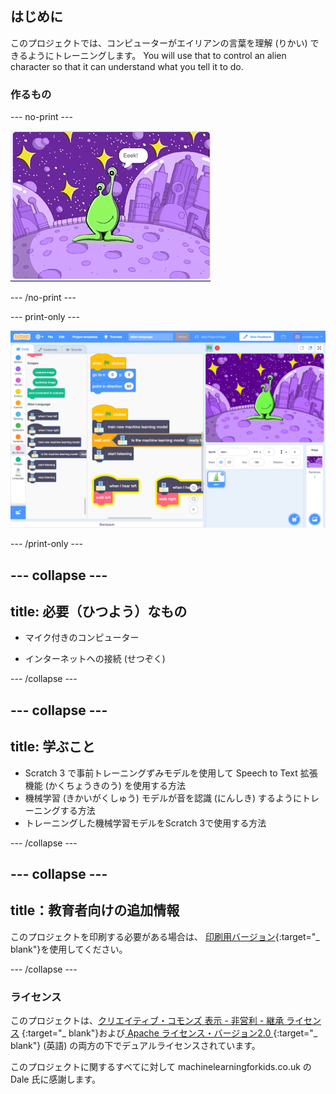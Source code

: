 ## はじめに

このプロジェクトでは、コンピューターがエイリアンの言葉を理解 (りかい) できるようにトレーニングします。 You will use that to control an alien character so that it can understand what you tell it to do.

### 作るもの

--- no-print ---

![新しい単語「Eeek」と「Bop」で左右に動くエイリアン](images/journey.gif)

--- /no-print ---

--- print-only ---

![Scratch プロジェクト全体の概要 (がいよう)](images/test-new-blocks.png)

--- /print-only ---

--- collapse ---
---
title: 必要（ひつよう）なもの
---

+ マイク付きのコンピューター

+ インターネットへの接続 (せつぞく)

--- /collapse ---

--- collapse ---
---
title: 学ぶこと
---
+ Scratch 3 で事前トレーニングずみモデルを使用して Speech to Text 拡張機能 (かくちょうきのう) を使用する方法
+ 機械学習 (きかいがくしゅう) モデルが音を認識 (にんしき) するようにトレーニングする方法
+ トレーニングした機械学習モデルをScratch 3で使用する方法

--- /collapse ---

--- collapse ---
---
title：教育者向けの追加情報
---

このプロジェクトを印刷する必要がある場合は、 [印刷用バージョン](https://projects.raspberrypi.org/en/projects/alien-language/print){:target="_ blank"}を使用してください。

--- /collapse ---

### ライセンス

このプロジェクトは、[クリエイティブ・コモンズ 表示 - 非営利 - 継承 ライセンス](http://creativecommons.org/licenses/by-nc-sa/4.0/) {:target="_ blank"}および[ Apache ライセンス・バージョン2.0 ](http://www.apache.org/licenses/LICENSE-2.0){:target="_ blank"} (英語) の両方の下でデュアルライセンスされています。

このプロジェクトに関するすべてに対して machinelearningforkids.co.uk の Dale 氏に感謝します。
